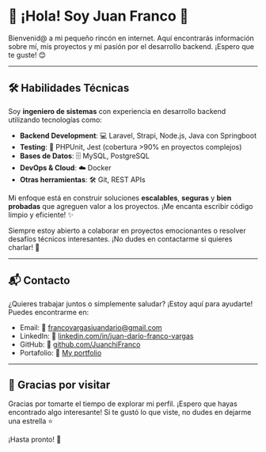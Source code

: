 # 👋 ¡Hola! Soy Juan Franco 🚀

Bienvenid@ a mi pequeño rincón en internet. Aquí encontrarás información sobre mí, mis proyectos y mi pasión por el desarrollo backend. ¡Espero que te guste! 😊

---

## 🛠 Habilidades Técnicas

Soy **ingeniero de sistemas** con experiencia en desarrollo backend utilizando tecnologías como:

- **Backend Development**: 💻 Laravel, Strapi, Node.js, Java con Springboot
- **Testing**: 🧪 PHPUnit, Jest (cobertura >90% en proyectos complejos)
- **Bases de Datos**: 🗄 MySQL, PostgreSQL
- **DevOps & Cloud**: ☁️ Docker
- **Otras herramientas**: 🛠 Git, REST APIs

Mi enfoque está en construir soluciones **escalables**, **seguras** y **bien probadas** que agreguen valor a los proyectos. ¡Me encanta escribir código limpio y eficiente! ✨

Siempre estoy abierto a colaborar en proyectos emocionantes o resolver desafíos técnicos interesantes. ¡No dudes en contactarme si quieres charlar! 🤝

---

## 📬 Contacto

¿Quieres trabajar juntos o simplemente saludar? ¡Estoy aquí para ayudarte! Puedes encontrarme en:

- Email: 📧 [francovargasjuandario@gmail.com](mailto:francovargasjuandario@gmail.com)
- LinkedIn: 🔗 [linkedin.com/in/juan-darío-franco-vargas](https://www.linkedin.com/in/juan-dar%C3%ADo-franco-vargas-18906822b/)
- GitHub: 🐙 [github.com/JuanchiFranco](https://github.com/JuanchiFranco)
- Portafolio: 💼 [My portfolio](https://juanchifranco.github.io/my_repository/)

---

## 🎉 Gracias por visitar

Gracias por tomarte el tiempo de explorar mi perfil. ¡Espero que hayas encontrado algo interesante! Si te gustó lo que viste, no dudes en dejarme una estrella ⭐️

¡Hasta pronto! 🚀
